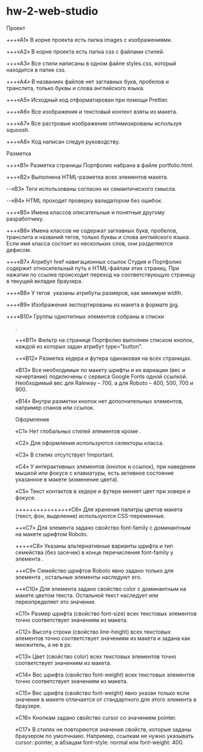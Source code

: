 # hw-2-web-studio

Проект​

+++«A1» В корне проекта есть папка images с изображениями.

+++«A2» В корне проекта есть папка css с файлами стилей.

+++«A3» Все стили написаны в одном файле styles.css, который находится в папке css.

+++«A4» В названиях файлов нет заглавных букв, пробелов и транслита, только буквы и слова английского языка.

+++«A5» Исходный код отформатирован при помощи Prettier.

+++«A6» Все изображения и текстовый контент взяты из макета.

+++«A7» Все растровые изображения оптимизированы используя squoosh.

+++«A8» Код написан следуя руководству.

Разметка​

+++«B1» Разметка страницы Портфолио набрана в файле portfolio.html.

+++«B2» Выполнена HTML-разметка всех элементов макета.

--«B3» Теги использованы согласно их семантического смысла.

--«B4» HTML проходит проверку валидатором без ошибок.

+++«B5» Имена классов описательные и понятные другому разработчику.

+++«B6» Имена классов не содержат заглавных букв, пробелов, транслита и названий тегов, только буквы и слова английского языка. Если имя класса состоит из нескольких слов, они разделяются дефисом.

+++«B7» Атрибут href навигационных ссылок Студия и Портфолио содержит относительный путь к HTML-файлам этих страниц. При нажатии по ссылке происходит переход на соответствующую страницу в текущей вкладке браузера.

+++«B8» У тегов <img> указаны атрибуты размеров, как минимум width.

+++«B9» Изображения экспортированы из макета в формате jpg.

+++«B10» Группы однотипных элементов собраны в списки <ul>.

++«B11» Фильтр на странице Портфолио выполнен списком кнопок, каждой из которых задан атрибут type="button".

++«B12» Разметка хедера и футера одинаковая на всех страницах.

«B13» Все необходимые по макету шрифты и их вариации (вес и начертание) подключены с сервиса Google Fonts одной ссылкой. Необходимый вес для Raleway – 700, а для Roboto – 400, 500, 700 и 900.

«B14» Внутри разметки кнопок нет дополнительных элементов, например спанов или ссылок.

Оформление​

«C1» Нет глобальных стилей элементов кроме <body>.

«C2» Для оформления используются селекторы класса.

«C3» В стилях отсутствует !important.

«C4» У интерактивных элементов (кнопок и ссылок), при наведении мышкой или фокусе с клавиатуры, есть активное состояние указанное в макете (изменение цвета).

«С5» Текст контактов в хедере и футере меняет цвет при ховере и фокусе.

+++++++++++++++«C6» Для хранения палитры цветов макета (текст, фон, выделение) используются CSS-переменные.

++«С7» Для элемента <body> задано свойство font-family с доминантным на макете шрифтом Roboto.

++++«С8» Указаны альтернативные варианты шрифта и тип семейства (без засечек) в конце перечисления font-family у элемента <body>.

++«С9» Семейство шрифтов Roboto явно задано только для элемента <body>, остальные элементы наследуют его.

++«С10» Для элемента <body> задано свойство color с доминантным на макете цветом текста. Остальной текст наследует или переопределяет это значение.

«С11» Размер шрифта (свойство font-size) всех текстовых элементов точно соответствует значениям из макета.

«С12» Высота строки (свойство line-height) всех текстовых элементов точно соответствует значениям из макета и задана как множитель, а не в px.

«С13» Цвет (свойство color) всех текстовых элементов точно соответствует значениям из макета.

«С14» Вес шрифта (свойство font-weight) всех текстовых элементов точно соответствует значениям из макета.

«С15» Вес шрифта (свойство font-weight) явно указан только если значение в макете отличается от стандартного для этого элемента в браузере.

«С16» Кнопкам задано свойство cursor со значением pointer.

«С17» В стилях не повторяются значения свойств, которые заданы браузером по умолчнаию. Например, ссылкам не нужно указывать cursor: pointer, а абзацам font-style: normal или font-weight: 400.
